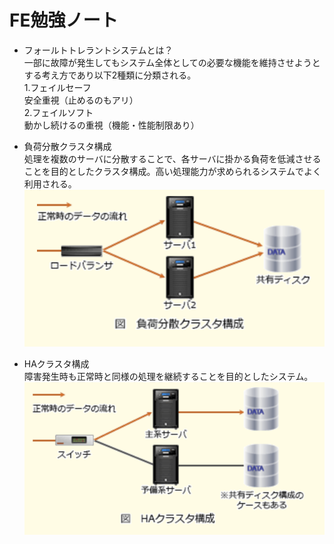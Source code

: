 # FE勉強ノート  
- フォールトトレラントシステムとは？  
一部に故障が発生してもシステム全体としての必要な機能を維持させようとする考え方であり以下2種類に分類される。  
1.フェイルセーフ  
安全重視（止めるのもアリ）  
2.フェイルソフト  
動かし続けるの重視（機能・性能制限あり）  

- 負荷分散クラスタ構成  
処理を複数のサーバに分散することで、各サーバに掛かる負荷を低減させることを目的としたクラスタ構成。高い処理能力が求められるシステムでよく利用される。  
![図](2020-08-10-13-04-01.png)  

- HAクラスタ構成  
障害発生時も正常時と同様の処理を継続することを目的としたシステム。  
![図](2020-08-10-13-08-55.png)  


